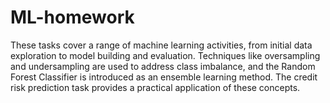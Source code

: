 # ML-homework
These tasks cover a range of machine learning activities, from initial data exploration to model building and evaluation. Techniques like oversampling and undersampling are used to address class imbalance, and the Random Forest Classifier is introduced as an ensemble learning method. The credit risk prediction task provides a practical application of these concepts.
